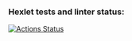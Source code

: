 ### Hexlet tests and linter status:
[![Actions Status](https://github.com/EvgeniyEgoorov/python-project-50/workflows/hexlet-check/badge.svg)](https://github.com/EvgeniyEgoorov/python-project-50/actions)